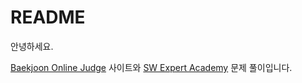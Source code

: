# README

안녕하세요.



[Baekjoon Online Judge](https://www.acmicpc.net/)  사이트와 [SW Expert Academy](https://swexpertacademy.com/main/main.do) 문제 풀이입니다.
